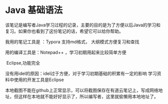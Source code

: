 Java 基础语法
======================================
该笔记是编写者Java学习过程的记录，主要的目的是为了方便以后Java的学习和复习。如果你也看到了这份笔记的话，希望它可以给你帮助。

我用的笔记工具是  ：Typora 支持md格式，  大纲模式方便复习和查找

用的编译工具是：Notepad++  ，学习初期用起来比较简单方便

​                               Eclipse,功能完全

 没有用idel的原因：idel过于方便，对于学习初期基础的积累有一定的影响
                                   学习资料中使用的开发工具是Eclipse

本地截图不能在github上正常显示，可以将截图保存在有道云笔记上，写成网络地址，但这样在本地就不能好好显示了，所以编写者，这里就偷懒用本地地址了。
